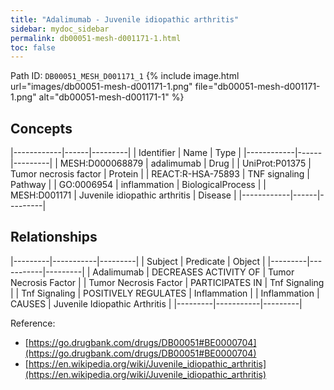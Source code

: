 ```yaml
---
title: "Adalimumab - Juvenile idiopathic arthritis"
sidebar: mydoc_sidebar
permalink: db00051-mesh-d001171-1.html
toc: false 
---
```



Path ID: `DB00051_MESH_D001171_1`
{% include image.html url="images/db00051-mesh-d001171-1.png" file="db00051-mesh-d001171-1.png" alt="db00051-mesh-d001171-1" %}

## Concepts

|------------|------|---------|
| Identifier | Name | Type    |
|------------|------|---------|
| MESH:D000068879 | adalimumab | Drug |
| UniProt:P01375 | Tumor necrosis factor | Protein |
| REACT:R-HSA-75893 | TNF signaling | Pathway |
| GO:0006954 | inflammation | BiologicalProcess |
| MESH:D001171 | Juvenile idiopathic arthritis | Disease |
|------------|------|---------|

## Relationships

|---------|-----------|---------|
| Subject | Predicate | Object  |
|---------|-----------|---------|
| Adalimumab | DECREASES ACTIVITY OF | Tumor Necrosis Factor |
| Tumor Necrosis Factor | PARTICIPATES IN | Tnf Signaling |
| Tnf Signaling | POSITIVELY REGULATES | Inflammation |
| Inflammation | CAUSES | Juvenile Idiopathic Arthritis |
|---------|-----------|---------|

Reference: 
  - [https://go.drugbank.com/drugs/DB00051#BE0000704](https://go.drugbank.com/drugs/DB00051#BE0000704)
  - [https://en.wikipedia.org/wiki/Juvenile_idiopathic_arthritis](https://en.wikipedia.org/wiki/Juvenile_idiopathic_arthritis)
